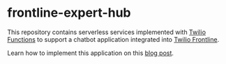 # frontline-expert-hub

This repository contains serverless services implemented with [Twilio Functions](https://www.twilio.com/docs/runtime/functions) to support a chatbot application integrated into [Twilio Frontline](https://www.twilio.com/frontline).

Learn how to implement this application on this [blog post](#).

